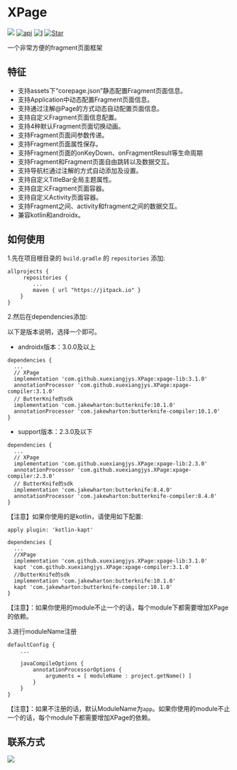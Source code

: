 # XPage
[![](https://jitpack.io/v/xuexiangjys/XPage.svg)](https://jitpack.io/#xuexiangjys/XPage)
[![api](https://img.shields.io/badge/API-14+-brightgreen.svg)](https://android-arsenal.com/api?level=14)
[![I](https://img.shields.io/github/issues/xuexiangjys/XPage.svg)](https://github.com/xuexiangjys/XPage/issues)
[![Star](https://img.shields.io/github/stars/xuexiangjys/XPage.svg)](https://github.com/xuexiangjys/XPage)

一个非常方便的fragment页面框架

## 特征

* 支持assets下“corepage.json”静态配置Fragment页面信息。
* 支持Application中动态配置Fragment页面信息。
* 支持通过注解@Page的方式动态自动配置页面信息。
* 支持自定义Fragment页面信息配置。
* 支持4种默认Fragment页面切换动画。
* 支持Fragment页面间参数传递。
* 支持Fragment页面属性保存。
* 支持Fragment页面的onKeyDown、onFragmentResult等生命周期
* 支持Fragment和Fragment页面自由跳转以及数据交互。
* 支持导航栏通过注解的方式自动添加及设置。
* 支持自定义TitleBar全局主题属性。
* 支持自定义Fragment页面容器。
* 支持自定义Activity页面容器。
* 支持Fragment之间、activity和fragment之间的数据交互。
* 兼容kotlin和androidx。

## 如何使用

1.先在项目根目录的 `build.gradle` 的 `repositories` 添加:
```
allprojects {
     repositories {
        ...
        maven { url "https://jitpack.io" }
    }
}
```

2.然后在dependencies添加:

以下是版本说明，选择一个即可。

* androidx版本：3.0.0及以上

```
dependencies {
  ...
  // XPage
  implementation 'com.github.xuexiangjys.XPage:xpage-lib:3.1.0'
  annotationProcessor 'com.github.xuexiangjys.XPage:xpage-compiler:3.1.0'
  // ButterKnife的sdk
  implementation 'com.jakewharton:butterknife:10.1.0'
  annotationProcessor 'com.jakewharton:butterknife-compiler:10.1.0'
}
```

* support版本：2.3.0及以下

```
dependencies {
  ...
  // XPage
  implementation 'com.github.xuexiangjys.XPage:xpage-lib:2.3.0'
  annotationProcessor 'com.github.xuexiangjys.XPage:xpage-compiler:2.3.0'
  // ButterKnife的sdk
  implementation 'com.jakewharton:butterknife:8.4.0'
  annotationProcessor 'com.jakewharton:butterknife-compiler:8.4.0'
}
```

【注意】如果你使用的是kotlin，请使用如下配置:

```
apply plugin: 'kotlin-kapt'

dependencies {
  ...
  //XPage
  implementation 'com.github.xuexiangjys.XPage:xpage-lib:3.1.0'
  kapt 'com.github.xuexiangjys.XPage:xpage-compiler:3.1.0'
  //ButterKnife的sdk
  implementation 'com.jakewharton:butterknife:10.1.0'
  kapt 'com.jakewharton:butterknife-compiler:10.1.0'
}
```

【注意】：如果你使用的module不止一个的话，每个module下都需要增加XPage的依赖。

3.进行moduleName注册

```
defaultConfig {
    ...

    javaCompileOptions {
        annotationProcessorOptions {
            arguments = [ moduleName : project.getName() ]
        }
    }
}
```
【注意】：如果不注册的话，默认ModuleName为`app`。如果你使用的module不止一个的话，每个module下都需要增加XPage的依赖。

## 联系方式

[![](https://img.shields.io/badge/点我一键加入QQ群-602082750-blue.svg)](http://shang.qq.com/wpa/qunwpa?idkey=9922861ef85c19f1575aecea0e8680f60d9386080a97ed310c971ae074998887)
